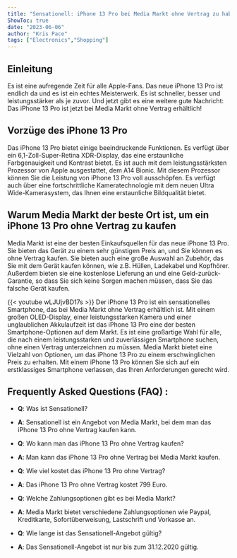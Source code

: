 ```yaml
---
title: "Sensationell: iPhone 13 Pro bei Media Markt ohne Vertrag zu haben!"
ShowToc: true 
date: "2023-06-06"
author: "Kris Pace" 
tags: ["Electronics","Shopping"]
---
```

## Einleitung
Es ist eine aufregende Zeit für alle Apple-Fans. Das neue iPhone 13 Pro ist endlich da und es ist ein echtes Meisterwerk. Es ist schneller, besser und leistungsstärker als je zuvor. Und jetzt gibt es eine weitere gute Nachricht: Das iPhone 13 Pro ist jetzt bei Media Markt ohne Vertrag erhältlich!

## Vorzüge des iPhone 13 Pro
Das iPhone 13 Pro bietet einige beeindruckende Funktionen. Es verfügt über ein 6,1-Zoll-Super-Retina XDR-Display, das eine erstaunliche Farbgenauigkeit und Kontrast bietet. Es ist auch mit dem leistungsstärksten Prozessor von Apple ausgestattet, dem A14 Bionic. Mit diesem Prozessor können Sie die Leistung von iPhone 13 Pro voll ausschöpfen. Es verfügt auch über eine fortschrittliche Kameratechnologie mit dem neuen Ultra Wide-Kamerasystem, das Ihnen eine erstaunliche Bildqualität bietet.

## Warum Media Markt der beste Ort ist, um ein iPhone 13 Pro ohne Vertrag zu kaufen
Media Markt ist eine der besten Einkaufsquellen für das neue iPhone 13 Pro. Sie bieten das Gerät zu einem sehr günstigen Preis an, und Sie können es ohne Vertrag kaufen. Sie bieten auch eine große Auswahl an Zubehör, das Sie mit dem Gerät kaufen können, wie z.B. Hüllen, Ladekabel und Kopfhörer. Außerdem bieten sie eine kostenlose Lieferung an und eine Geld-zurück-Garantie, so dass Sie sich keine Sorgen machen müssen, dass Sie das falsche Gerät kaufen.

{{< youtube wLJUjvBD17s >}} 
Der iPhone 13 Pro ist ein sensationelles Smartphone, das bei Media Markt ohne Vertrag erhältlich ist. Mit einem großen OLED-Display, einer leistungsstarken Kamera und einer unglaublichen Akkulaufzeit ist das iPhone 13 Pro eine der besten Smartphone-Optionen auf dem Markt. Es ist eine großartige Wahl für alle, die nach einem leistungsstarken und zuverlässigen Smartphone suchen, ohne einen Vertrag unterzeichnen zu müssen. Media Markt bietet eine Vielzahl von Optionen, um das iPhone 13 Pro zu einem erschwinglichen Preis zu erhalten. Mit einem iPhone 13 Pro können Sie sich auf ein erstklassiges Smartphone verlassen, das Ihren Anforderungen gerecht wird.

## Frequently Asked Questions (FAQ) :
- **Q**: Was ist Sensationell?
- **A**: Sensationell ist ein Angebot von Media Markt, bei dem man das iPhone 13 Pro ohne Vertrag kaufen kann.

- **Q**: Wo kann man das iPhone 13 Pro ohne Vertrag kaufen?
- **A**: Man kann das iPhone 13 Pro ohne Vertrag bei Media Markt kaufen.

- **Q**: Wie viel kostet das iPhone 13 Pro ohne Vertrag?
- **A**: Das iPhone 13 Pro ohne Vertrag kostet 799 Euro.

- **Q**: Welche Zahlungsoptionen gibt es bei Media Markt?
- **A**: Media Markt bietet verschiedene Zahlungsoptionen wie Paypal, Kreditkarte, Sofortüberweisung, Lastschrift und Vorkasse an.

- **Q**: Wie lange ist das Sensationell-Angebot gültig?
- **A**: Das Sensationell-Angebot ist nur bis zum 31.12.2020 gültig.


